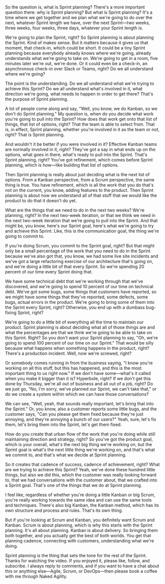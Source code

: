 So the question is, what is Sprint planning? There's a more important question there: why is Sprint planning? But what is Sprint planning? It's a time where we get together and we plan what we're going to do over the next, whatever Sprint length we have, over the next Sprint—two weeks, three weeks, four weeks, three days, whatever your Sprint length is. 

We're going to plan the Sprint, right? So Sprint planning is about planning the Sprint. Kind of makes sense. But it matters because it gives us that moment, that check-in, which could be short. It could be a tiny Sprint planning because everybody already knows where we're going, already understands what we're going to take on. We're going to get in a room, five minutes later we're out, we're done. Or it could even be a check-in, an asynchronous check-in over Slack or Teams, right? Do we all understand where we're going? 

The point is the understanding. Do we all understand what we're trying to achieve this Sprint? Do we all understand what's involved in it, what direction we're going, what needs to happen in order to get there? That's the purpose of Sprint planning. 

A lot of people come along and say, "Well, you know, we do Kanban, so we don't do Sprint planning." My question is, when do you decide what work you're going to pull into the Sprint? How does that work get onto that list of things, that list of options, right? That the team is able to select from. That is, in effect, Sprint planning, whether you're involved in it as the team or not, right? That is Sprint planning. 

And wouldn't it be better if you were involved in it? Effective Kanban teams are normally involved in it, right? They've got a say in what ends up on the options, what goes in there, what's ready to pull into the Sprint. That's Sprint planning, right? You've got refinement, which comes before Sprint planning, which is how—like building that list of options. 

Then Sprint planning is really about just deciding what is the next list of options. From a Kanban perspective, from a Scrum perspective, the same thing is true. You have refinement, which is all the work that you do that's not on the current, you know, adding features to the product. Then Sprint planning is about now we understand all of that stuff that we would like the product to do that it doesn't do yet. 

What are the things that we need to do in the next two weeks? We're planning, right? In the next two-week iteration, or that we think we need in the next two-week iteration that we're going to pull into the Sprint. And that might be, you know, here's our Sprint goal, here's what we're going to try and achieve this Sprint. Like, this is the communication goal, the thing we're going to commit to. 

If you're doing Scrum, you commit to the Sprint goal, right? But that might only be a small percentage of the work that you need to do in the Sprint because we've also got that, you know, we had some live site incidents and we've got a large refactoring exercise of our architecture that's going on, and we're doing a little bit of that every Sprint. So we're spending 20 percent of our time every Sprint doing that. 

We have some technical debt that we're working through that we've discovered, and we're going to spend 10 percent of our time on technical debt. We've got some bugs, some things that customers have reported, so we might have some things that they've reported, some defects, some bugs, actual errors in the product. We're going to bring some of them into the Sprint every Sprint, right? Otherwise, you end up with a dumbass bug-fixing Sprint, right? 

We're going to do a little bit of everything all the time to maintain our product. Sprint planning is about deciding what all of those things are and what the percentages are that we think we're going to be able to take on this Sprint. Right? So you don't want your Sprint planning to say, "Oh, we're going to spend 100 percent of our time on our Sprint." That would be silly because what happens when something happens in the product, right? There's a production incident. Well, now we're screwed, right? 

Or somebody comes running in from the business saying, "I know you're working on all this stuff, but this has happened, and this is the most important thing to us right now." If we don't have some—what's it called when you make it bigger than it is? Hyperbole, right? If we don't get this done by Thursday, we're all out of business and all out of a job, right? Do we just go, "No, I'm sorry, we've planned our Sprint, we can't take that," or do we create a system within which we can have those conversations? 

We can see, "Well, yeah, that sounds really important, let's bring that into the Sprint." Or, you know, also a customer reports some little bugs, and the customer says, "Can you please get them fixed because they're just annoying, and they're annoying a bunch of our users?" Yeah, sure, let's fix them, let's bring them into the Sprint, let's get them fixed. 

How do you create that urban flow of the work that you're doing while still maintaining direction and strategy, right? So you've got the product goal, which is your overall, what's the next big thing we're working on, but the Sprint goal is what's the next little thing we're working on, and that's what we commit to, and that's what we decide at Sprint planning. 

So it creates that cadence of success, cadence of achievement, right? What are we trying to achieve this Sprint? Yeah, we've done these hundred little things, but also we did this, which the customer was really looking forward to, that we had conversations with the customer about, that we crafted into a Sprint goal. That's one of the things that we do at Sprint planning. 

I feel like, regardless of whether you're doing a little Kanban or big Scrum, you're really working towards the same idea and can use the same tools and techniques. There's also big Kanban, the Kanban method, which has its own structure and process and rules. That's its own thing. 

But if you're looking at Scrum and Kanban, you definitely want Scrum and Kanban. Scrum is about planning, which is why this starts with the Sprint planning. It's all about planning. Kanban is about delivery. So bringing them both together, and you actually get the best of both worlds. You get that planning cadence, connecting with customers, understanding what we're doing. 

Sprint planning is the thing that sets the tone for the rest of the Sprint. Thanks for watching the video. If you enjoyed it, please like, follow, and subscribe. I always reply to comments, and if you want to have a chat about this or anything else—Agile, Scrum, or DevOps—then please book a coffee with me through Naked Agility.